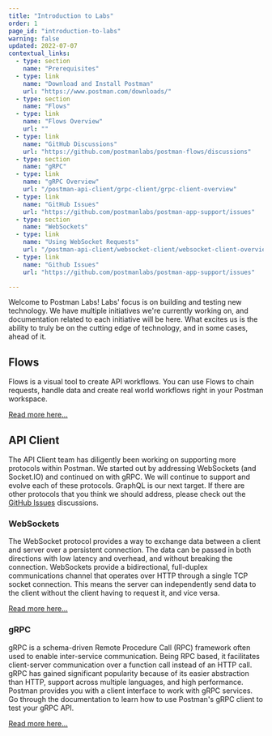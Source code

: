 ```yaml
---
title: "Introduction to Labs"
order: 1
page_id: "introduction-to-labs"
warning: false
updated: 2022-07-07
contextual_links:
  - type: section
    name: "Prerequisites"
  - type: link
    name: "Download and Install Postman"
    url: "https://www.postman.com/downloads/"
  - type: section
    name: "Flows"
  - type: link
    name: "Flows Overview"
    url: ""
  - type: link
    name: "GitHub Discussions"
    url: "https://github.com/postmanlabs/postman-flows/discussions"
  - type: section
    name: "gRPC"
  - type: link
    name: "gRPC Overview"
    url: "/postman-api-client/grpc-client/grpc-client-overview"
  - type: link
    name: "GitHub Issues"
    url: "https://github.com/postmanlabs/postman-app-support/issues"
  - type: section
    name: "WebSockets"
  - type: link
    name: "Using WebSocket Requests"
    url: "/postman-api-client/websocket-client/websocket-client-overview"
  - type: link
    name: "Github Issues"
    url: "https://github.com/postmanlabs/postman-app-support/issues"

---
```


Welcome to Postman Labs! Labs' focus is on building and testing new technology. We have multiple initiatives we're currently working on, and documentation related to each initiative will be here. What excites us is the ability to truly be on the cutting edge of technology, and in some cases, ahead of it.

## Flows

Flows is a visual tool to create API workflows. You can use Flows to chain requests, handle data and create real world workflows right in your Postman workspace.

[Read more here...](/postman-flows/getting-started/flows-overview)

## API Client

The API Client team has diligently been working on supporting more protocols within Postman. We started out by addressing WebSockets (and Socket.IO) and continued on with gRPC. We will continue to support and evolve each of these protocols. GraphQL is our next target. If there are other protocols that you think we should address, please check out the [GitHub Issues](https://github.com/postmanlabs/postman-app-support/issues) discussions.

### WebSockets

The WebSocket protocol provides a way to exchange data between a client and server over a persistent connection. The data can be passed in both directions with low latency and overhead, and without breaking the connection. WebSockets provide a bidirectional, full-duplex communications channel that operates over HTTP through a single TCP socket connection. This means the server can independently send data to the client without the client having to request it, and vice versa.

[Read more here...](/postman-api-client/websocket-client/websocket-client-overview)

### gRPC

gRPC is a schema-driven Remote Procedure Call (RPC) framework often used to enable inter-service communication. Being RPC based, it facilitates client-server communication over a function call instead of an HTTP call. gRPC has gained significant popularity because of its easier abstraction than HTTP, support across multiple languages, and high performance. Postman provides you with a client interface to work with gRPC services. Go through the documentation to learn how to use Postman's gRPC client to test your gRPC API.

[Read more here...](/postman-api-client/grpc-client/grpc-client-overview)